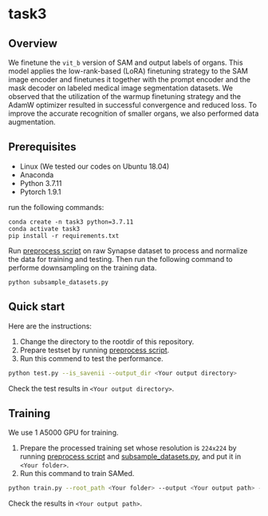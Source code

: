 # task3

## Overview

We finetune the `vit_b` version of SAM and output labels of organs. This model applies the low-rank-based (LoRA) finetuning strategy to the SAM image encoder and finetunes it together with the prompt encoder and the mask decoder on labeled medical image segmentation datasets. We observed that the utilization of the warmup finetuning strategy and the AdamW optimizer resulted in successful convergence and reduced loss. To improve the accurate recognition of smaller organs, we also performed data augmentation.


## Prerequisites
- Linux (We tested our codes on Ubuntu 18.04)
- Anaconda
- Python 3.7.11
- Pytorch 1.9.1


run the following commands:
```
conda create -n task3 python=3.7.11
conda activate task3
pip install -r requirements.txt
```

Run [preprocess script](preprocess/) on raw Synapse dataset to process and normalize the data for training and testing. Then run the following command to performe downsampling on the training data.

```
python subsample_datasets.py
```

## Quick start

Here are the instructions: 

1. Change the directory to the rootdir of this repository.
2. Prepare testset by running [preprocess script](preprocess/). 
3. Run this commend to test the performance.
```bash
python test.py --is_savenii --output_dir <Your output directory>
```
Check the test results in `<Your output directory>`.


## Training
We use 1 A5000 GPU for training.
1. Prepare the processed training set whose resolution is `224x224` by running [preprocess script](preprocess/) and [subsample_datasets.py](subsample_datasets.py), and put it in `<Your folder>`. 
2. Run this command to train SAMed.
```bash
python train.py --root_path <Your folder> --output <Your output path> --warmup --AdamW 
```
Check the results in `<Your output path>`.

